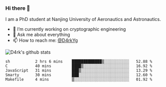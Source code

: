 ### Hi there 👋

I am a PhD student at Nanjing University of Aeronautics and Astronautics.

- 🔭 I’m currently working on cryptographic engineering
- 💬 Ask me about everything
- 📫 How to reach me: [@D4rkYg](https://twitter.com/D4rkYg)

![D4rk's github stats](https://github-readme-stats.vercel.app/api?username=dd4rk&show_icons=true&title_color=fff&icon_color=79ff97&text_color=9f9f9f&bg_color=151515)

<!--START_SECTION:waka-->
```text
sh           2 hrs 6 mins    █████████████▒░░░░░░░░░░░   52.88 % 
C            40 mins         ████▒░░░░░░░░░░░░░░░░░░░░   16.92 % 
JavaScript   31 mins         ███▒░░░░░░░░░░░░░░░░░░░░░   13.29 % 
Smarty       30 mins         ███░░░░░░░░░░░░░░░░░░░░░░   12.60 % 
Makefile     4 mins          ▒░░░░░░░░░░░░░░░░░░░░░░░░   01.92 % 
```
<!--END_SECTION:waka-->
